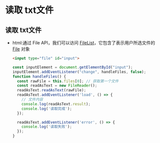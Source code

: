 # 读取 txt文件

## 读取 txt文件

*   html:通过 File API，我们可以访问 [FileList](https://developer.mozilla.org/zh-CN/docs/Web/API/FileList "FileList")，它包含了表示用户所选文件的 [File](https://developer.mozilla.org/zh-CN/docs/Web/API/File "File") 对象

    ```html
    <input type="file" id="input">
    ```

    ```javascript
    const inputElement = document.getElementById("input");
    inputElement.addEventListener("change", handleFiles, false);
    function handleFiles() {
      const rawFile = this.files[0]; // 获取第一个文件
      const readAsText = new FileReader();
      readAsText.readAsText(rawFile);
      readAsText.addEventListener('load', () => {
        // 文件内容
        console.log(readAsText.result);
        console.log('读取完成');
      });

      readAsText.addEventListener('error', () => {
        console.log('读取失败');
      });
    }
    ```
